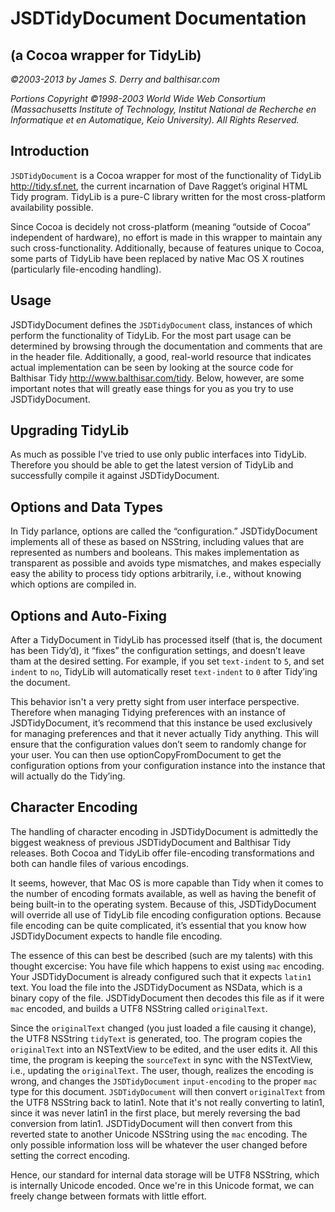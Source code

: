 ﻿JSDTidyDocument Documentation
=============================
(a Cocoa wrapper for TidyLib)
-------------------------------

_©2003-2013 by James S. Derry and balthisar.com_

_Portions Copyright ©1998-2003 World Wide Web Consortium (Massachusetts Institute of Technology, Institut National de Recherche en Informatique et en Automatique, Keio University). All Rights Reserved._


Introduction
------------

`JSDTidyDocument` is a Cocoa wrapper for most of the functionality of TidyLib <http://tidy.sf.net>, the current incarnation of Dave Ragget’s original HTML Tidy program. TidyLib is a pure-C library written for the most cross-platform availability possible.

Since Cocoa is decidely not cross-platform (meaning “outside of Cocoa” independent of hardware), no effort is made in this wrapper to maintain any such cross-functionality. Additionally, because of features unique to Cocoa, some parts of TidyLib have been replaced by native Mac OS X routines (particularly file-encoding handling).

Usage
-----

JSDTidyDocument defines the `JSDTidyDocument` class, instances of which perform the functionality of TidyLib. For the most part usage can be determined by browsing through the documentation and comments that are in the header file. Additionally, a good, real-world resource that indicates actual implementation can be seen by looking at the source code for Balthisar Tidy <http://www.balthisar.com/tidy>. Below, however, are some important notes that will greatly ease things for you as you try to use JSDTidyDocument.

Upgrading TidyLib
------------------

As much as possible I've tried to use only public interfaces into TidyLib. Therefore you should be able to get the latest version of TidyLib and successfully compile it against JSDTidyDocument.
        
Options and Data Types
----------------------

In Tidy parlance, options are called the “configuration.” JSDTidyDocument implements all of these as based on NSString, including values that are represented as numbers and booleans. This makes implementation as transparent as possible and avoids type mismatches, and makes especially easy the ability to process tidy options arbitrarily, i.e., without knowing which options are compiled in.

Options and Auto-Fixing
-----------------------

After a TidyDocument in TidyLib has processed itself (that is, the document has been Tidy’d), it “fixes” the configuration settings, and doesn’t leave tham at the desired setting. For example, if you set `text-indent` to `5`, and set `indent` to `no`, TidyLib will automatically reset `text-indent` to `0` after Tidy’ing the document.

This behavior isn't a very pretty sight from user interface perspective. Therefore when managing Tidying preferences with an instance of JSDTidyDocument, it’s recommend that this instance be used exclusively for managing preferences and that it never actually Tidy anything. This will ensure that the configuration values don’t seem to randomly change for your user. You can then use optionCopyFromDocument to get the configuration options from your configuration instance into the instance that will actually do the Tidy’ing.

Character Encoding
------------------

The handling of character encoding in JSDTidyDocument is admittedly the biggest weakness of previous JSDTidyDocument and Balthisar Tidy releases. Both Cocoa and TidyLib offer file-encoding transformations and both can handle files of various encodings.

It seems, however, that Mac OS is more capable than Tidy when it comes to the number of encoding formats available, as well as having the benefit of being built-in to the operating system. Because of this, JSDTidyDocument will override all use of TidyLib file encoding configuration options. Because file encoding can be quite complicated, it’s essential that you know how JSDTidyDocument expects to handle file encoding.

The essence of this can best be described (such are my talents) with this thought excercise: You have file which happens to exist using `mac` encoding. Your JSDTidyDocument is already configured such that it expects `latin1` text. You load the file into the JSDTidyDocument as NSData, which is a binary copy of the file. JSDTidyDocument then decodes this file as if it were `mac` encoded, and builds a UTF8 NSString called `originalText`.

Since the `originalText` changed (you just loaded a file causing it change), the UTF8 NSString `tidyText` is generated, too. The program copies the `originalText` into an NSTextView to be edited, and the user edits it. All this time, the program is keeping the `sourceText` in sync with the NSTextView, i.e., updating the `originalText`. The user, though, realizes the encoding is wrong, and changes the `JSDTidyDocument` `input-encoding` to the proper `mac` type for this document. `JSDTidyDocument` will then convert `originalText` from the UTF8 NSString back to latin1. Note that it's not really converting to latin1, since it was never latin1 in the first place, but merely reversing the bad conversion from latin1. JSDTidyDocument will then convert from this reverted state to another Unicode NSString using the `mac` encoding. The only possible information loss will be whatever the user changed before setting the correct encoding.

Hence, our standard for internal data storage will be UTF8 NSString, which is internally Unicode encoded. Once we're in this Unicode format, we can freely change between formats with little effort.
